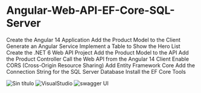 # Angular-Web-API-EF-Core-SQL-Server

Create the Angular 14 Application
Add the Product Model to the Client 
Generate an Angular Service 
Implement a Table to Show the Hero List 
Create the .NET 6 Web API Project 
Add the Product Model to the API 
Add the Product Controller 
Call the Web API from the Angular 14 Client 
Enable CORS (Cross-Origin Resource Sharing) 
Add Entity Framework Core 
Add the Connection String for the SQL Server Database 
Install the EF Core Tools


![Sin título](https://user-images.githubusercontent.com/116003329/232157563-5bba7209-2352-44c9-9237-af61b63381de.jpg)
![VisualStudio](https://user-images.githubusercontent.com/116003329/232157581-368933cb-db1a-46e0-b258-bc1db5f83fce.jpg)
![swagger UI](https://user-images.githubusercontent.com/116003329/232157584-b94ab519-eb60-4c9a-b937-3b655140afe9.jpg)
